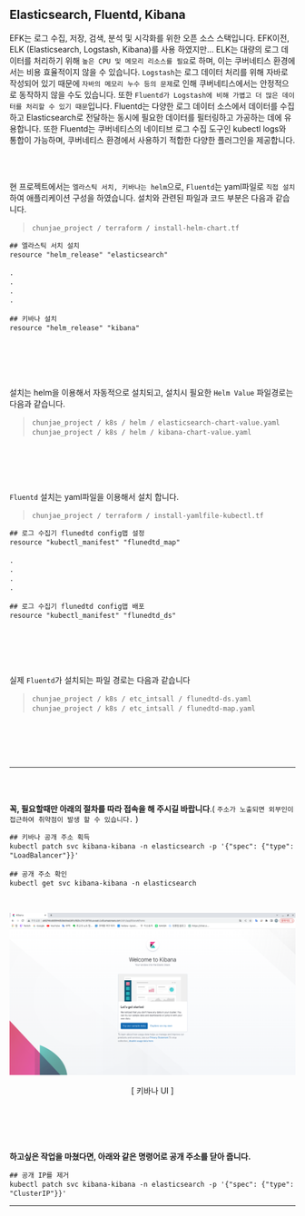 ## Elasticsearch, Fluentd, Kibana

EFK는 로그 수집, 저장, 검색, 분석 및 시각화를 위한 오픈 소스 스택입니다. EFK이전, ELK (Elasticsearch, Logstash, Kibana)를 사용 하였지만... ELK는 대량의 로그 데이터를 처리하기 위해 `높은 CPU 및 메모리 리소스를 필요`로 하며, 이는 쿠버네티스 환경에서는 비용 효율적이지 않을 수 있습니다. `Logstash`는 로그 데이터 처리를 위해 자바로 작성되어 있기 때문에 `자바의 메모리 누수 등의 문제`로 인해 쿠버네티스에서는 안정적으로 동작하지 않을 수도 있습니다. 또한 `Fluentd가 Logstash에 비해 가볍고 더 많은 데이터를 처리할 수 있기 때문`입니다. Fluentd는 다양한 로그 데이터 소스에서 데이터를 수집하고 Elasticsearch로 전달하는 동시에 필요한 데이터를 필터링하고 가공하는 데에 유용합니다. 또한 Fluentd는 쿠버네티스의 네이티브 로그 수집 도구인 kubectl logs와 통합이 가능하며, 쿠버네티스 환경에서 사용하기 적합한 다양한 플러그인을 제공합니다.



<br><br>

현 프로젝트에서는 `엘라스틱 서치, 키바나는 helm`으로, `Fluentd`는 yaml파일로 `직접 설치`하여 애플리케이션 구성을 하였습니다. 설치와 관련된 파일과 코드 부분은 다음과 같습니다. 


> `chunjae_project / terraform / install-helm-chart.tf`


```
## 엘라스틱 서치 설치
resource "helm_release" "elasticsearch" 

.
.
.
.

## 키바나 설치
resource "helm_release" "kibana"

```

<br><br><br><br>


설치는 helm을 이용해서 자동적으로 설치되고, 설치시 필요한 `Helm Value` 파일경로는 다음과 같습니다.
> `chunjae_project / k8s / helm / elasticsearch-chart-value.yaml`    
> `chunjae_project / k8s / helm / kibana-chart-value.yaml`


<br><br><br><br>

`Fluentd` 설치는 yaml파일을 이용해서 설치 합니다.

> `chunjae_project / terraform / install-yamlfile-kubectl.tf`


```
## 로그 수집기 flunedtd config맵 설정
resource "kubectl_manifest" "flunedtd_map"

.
.
.
.

## 로그 수집기 flunedtd config맵 배포
resource "kubectl_manifest" "flunedtd_ds"

```
<br><br><br><br>


실제 `Fluentd`가 설치되는 파일 경로는 다음과 같습니다
> `chunjae_project / k8s / etc_intsall / flunedtd-ds.yaml`    
> `chunjae_project / k8s / etc_intsall / flunedtd-map.yaml`

<br><br><br><br>


------------
<br><br>

**꼭, 필요할때만 아래의 절차를 따라 접속을 해 주시길 바랍니다**.( `주소가 노출되면 외부인이 접근하여 취약점이 발생 할 수 있습니다.` )  


```
## 키바나 공개 주소 획득
kubectl patch svc kibana-kibana -n elasticsearch -p '{"spec": {"type": "LoadBalancer"}}'

## 공개 주소 확인
kubectl get svc kibana-kibana -n elasticsearch
```

<br>

<p align="center">
  <img src="../image/kibana_1.png">
</p>
<p align="center"> [ 키바나 UI ] </p>
<br><br><br><br>


**하고싶은 작업을 마쳤다면, 아래와 같은 명령어로 공개 주소를 닫아 줍니다.**

```
## 공개 IP를 제거
kubectl patch svc kibana-kibana -n elasticsearch -p '{"spec": {"type": "ClusterIP"}}'
```

---------
